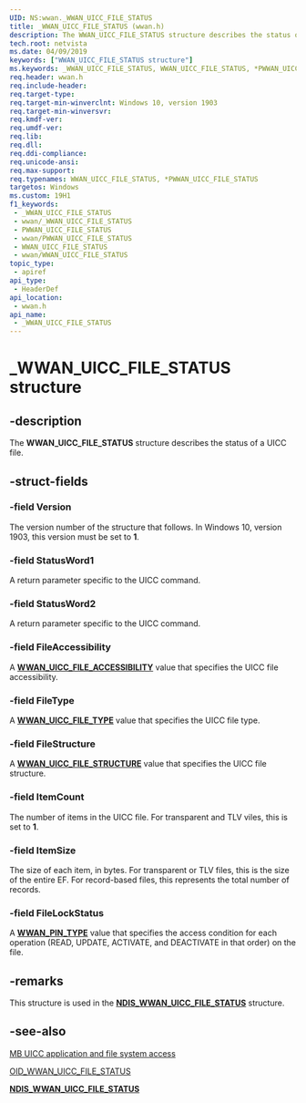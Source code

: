 ```yaml
---
UID: NS:wwan._WWAN_UICC_FILE_STATUS
title: _WWAN_UICC_FILE_STATUS (wwan.h)
description: The WWAN_UICC_FILE_STATUS structure describes the status of a UICC file.
tech.root: netvista
ms.date: 04/09/2019
keywords: ["WWAN_UICC_FILE_STATUS structure"]
ms.keywords: _WWAN_UICC_FILE_STATUS, WWAN_UICC_FILE_STATUS, *PWWAN_UICC_FILE_STATUS,
req.header: wwan.h
req.include-header: 
req.target-type: 
req.target-min-winverclnt: Windows 10, version 1903
req.target-min-winversvr: 
req.kmdf-ver: 
req.umdf-ver: 
req.lib: 
req.dll: 
req.ddi-compliance: 
req.unicode-ansi: 
req.max-support: 
req.typenames: WWAN_UICC_FILE_STATUS, *PWWAN_UICC_FILE_STATUS
targetos: Windows
ms.custom: 19H1
f1_keywords:
 - _WWAN_UICC_FILE_STATUS
 - wwan/_WWAN_UICC_FILE_STATUS
 - PWWAN_UICC_FILE_STATUS
 - wwan/PWWAN_UICC_FILE_STATUS
 - WWAN_UICC_FILE_STATUS
 - wwan/WWAN_UICC_FILE_STATUS
topic_type:
 - apiref
api_type:
 - HeaderDef
api_location:
 - wwan.h
api_name:
 - _WWAN_UICC_FILE_STATUS
---
```


# _WWAN_UICC_FILE_STATUS structure


## -description

The **WWAN_UICC_FILE_STATUS** structure describes the status of a UICC file.

## -struct-fields

### -field Version

The version number of the structure that follows. In Windows 10, version 1903, this version must be set to **1**.

### -field StatusWord1

A return parameter specific to the UICC command.

### -field StatusWord2

A return parameter specific to the UICC command.

### -field FileAccessibility

A [**WWAN_UICC_FILE_ACCESSIBILITY**](../wwan/ne-wwan-_wwan_uicc_file_accessibility.md) value that specifies the UICC file accessibility.

### -field FileType

A [**WWAN_UICC_FILE_TYPE**](../wwan/ne-wwan-_wwan_uicc_file_type.md) value that specifies the UICC file type.

### -field FileStructure

A [**WWAN_UICC_FILE_STRUCTURE**](../wwan/ne-wwan-_wwan_uicc_file_structure.md) value that specifies the UICC file structure.

### -field ItemCount

The number of items in the UICC file. For transparent and TLV viles, this is set to **1**.

### -field ItemSize

The size of each item, in bytes. For transparent or TLV files, this is the size of the entire EF. For record-based files, this represents the total number of records.

### -field FileLockStatus

A [**WWAN_PIN_TYPE**](../wwan/ne-wwan-_wwan_pin_type.md) value that specifies the access condition for each operation (READ, UPDATE, ACTIVATE, and DEACTIVATE in that order) on the file.

## -remarks

This structure is used in the [**NDIS_WWAN_UICC_FILE_STATUS**](../ndiswwan/ns-ndiswwan-_ndis_wwan_uicc_file_status.md) structure.

## -see-also

[MB UICC application and file system access](/windows-hardware/drivers/network/mb-uicc-application-and-file-system-access)

[OID_WWAN_UICC_FILE_STATUS](/windows-hardware/drivers/network/oid-wwan-uicc-file-status)

[**NDIS_WWAN_UICC_FILE_STATUS**](../ndiswwan/ns-ndiswwan-_ndis_wwan_uicc_file_status.md)
